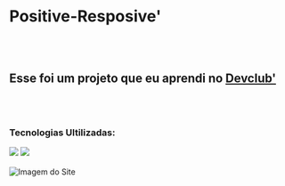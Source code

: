 <h1>Positive-Resposive'</h1>
<br>
<br>
<h2>Esse foi um projeto que eu aprendi no <a href="https://rodolfomori.com.br">Devclub'</a></h2>
<br>
<br>
<h3>Tecnologias Ultilizadas:</h3>
<img src="https://img.shields.io/badge/HTML5-E34F26?style=for-the-badge&logo=html5&logoColor=white">
<img src="https://img.shields.io/badge/CSS3-1572B6?style=for-the-badge&logo=css3&logoColor=white">
<br>
<br>
<img src="https://github.com/KevinLucas-Develop/Devclub-Desafio01-Positive/blob/main/assets/Design.png?raw=true" alt="Imagem do Site"/>


